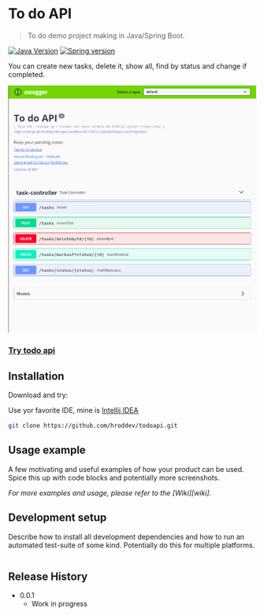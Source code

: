 # To do API
> To do demo project making in Java/Spring Boot.

[![Java Version][java-image]][java-url]
[![Spring version][spring-image]][spring-url]


You can create new tasks, delete it, show all, find by status and change if completed.

![](./src/main/resources/static/img/capture-1.png)
### [Try todo api](https://todoapi-git-hroddev-dev.apps.sandbox-m3.1530.p1.openshiftapps.com/swagger-ui.html#/)

## Installation

Download and try:

Use yor favorite IDE, mine is [Intellij IDEA](https://www.jetbrains.com/idea/download/)


```sh
git clone https://github.com/hroddev/todoapi.git
```

## Usage example

A few motivating and useful examples of how your product can be used. Spice this up with code blocks and potentially more screenshots.

_For more examples and usage, please refer to the [Wiki][wiki]._

## Development setup

Describe how to install all development dependencies and how to run an automated test-suite of some kind. Potentially do this for multiple platforms.

```sh

```

## Release History

* 0.0.1
    * Work in progress


<!-- Markdown link & img dfn's -->
[java-image]: https://img.shields.io/badge/Java-version%2017-orange
[java-url]: https://openjdk.org/projects/jdk/17/
[spring-image]: https://img.shields.io/badge/Spring-version%202.54-brightgreen
[spring-url]: https://spring.io/
